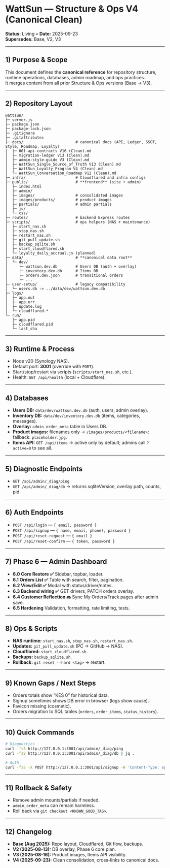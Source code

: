 # WattSun — Structure & Ops V4 (Canonical Clean)

**Status:** Living • **Date:** 2025-09-23  
**Supersedes:** Base, V2, V3

---

## 1) Purpose & Scope
This document defines the **canonical reference** for repository structure, runtime operations, databases, admin roadmap, and ops practices.  
It merges content from all prior Structure & Ops versions (Base → V3).

---

## 2) Repository Layout

```
wattsun/
├─ server.js
├─ package.json
├─ package-lock.json
├─ .gitignore
├─ .gitattributes
├─ docs/                       # canonical docs (API, Ledger, SSOT, Style, Roadmap, Loyalty)
│  ├─ 001-api-contracts V16 (Clean).md
│  ├─ migration-ledger V13 (Clean).md
│  ├─ admin-style-guide V3 (Clean).md
│  ├─ WattSun_Single_Source_of_Truth V13 (Clean).md
│  ├─ WattSun_Loyalty_Program V4 (Clean).md
│  └─ WattSun_Conversation_Roadmap V12 (Clean).md
├─ infra/                      # Cloudflared and infra configs
├─ public/                     # **frontend** (site + admin)
│  ├─ index.html
│  ├─ admin/
│  ├─ images/                  # consolidated images
│  ├─ images/products/         # product images
│  ├─ partials/                # admin partials
│  ├─ js/
│  └─ css/
├─ routes/                     # backend Express routes
├─ scripts/                    # ops helpers (NAS + maintenance)
│  ├─ start_nas.sh
│  ├─ stop_nas.sh
│  ├─ restart_nas.sh
│  ├─ git_pull_update.sh
│  ├─ backup_sqlite.sh
│  ├─ start_cloudflared.sh
│  └─ loyalty_daily_accrual.js (planned)
├─ data/                       # **canonical data root**
│  └─ dev/
│     ├─ wattsun.dev.db        # Users DB (auth + overlay)
│     ├─ inventory.dev.db      # Items DB
│     ├─ orders.dev.json       # transitional orders
│     └─ ...
├─ user-setup/                 # legacy compatibility
│  └─ users.db -> ../data/dev/wattsun.dev.db
├─ logs/
│  ├─ app.out
│  ├─ app.err
│  ├─ update.log
│  └─ cloudflared.*
└─ run/
   ├─ app.pid
   ├─ cloudflared.pid
   └─ last_sha
```

---

## 3) Runtime & Process
- Node v20 (Synology NAS).  
- Default port: **3001** (override with `PORT`).  
- Start/stop/restart via scripts (`scripts/start_nas.sh`, etc.).  
- Health: `GET /api/health` (local + Cloudflare).  

---

## 4) Databases
- **Users DB:** `data/dev/wattsun.dev.db` (auth, users, admin overlay).  
- **Inventory DB:** `data/dev/inventory.dev.db` (items, categories, messages).  
- **Overlay:** `admin_order_meta` table in Users DB.  
- **Product images:** filenames only → `/images/products/<filename>`; fallback: `placeholder.jpg`.  
- **Items API:** `GET /api/items` → active only by default; admins call `?active=0` to see all.  

---

## 5) Diagnostic Endpoints
- `GET /api/admin/_diag/ping`  
- `GET /api/admin/_diag/db` → returns sqliteVersion, overlay path, counts, pid  

---

## 6) Auth Endpoints
- `POST /api/login` — `{ email, password }`  
- `POST /api/signup` — `{ name, email, phone?, password }`  
- `POST /api/reset-request` — `{ email }`  
- `POST /api/reset-confirm` — `{ token, password }`  

---

## 7) Phase 6 — Admin Dashboard
- **6.0 Core Restore ✅** Sidebar, topbar, loader.  
- **6.1 Orders List ✅** Table with search, filter, pagination.  
- **6.2 View/Edit ✅** Modal with status/driver/notes.  
- **6.3 Backend wiring ✅** GET drivers, PATCH orders overlay.  
- **6.4 Customer Reflection 🔜** Sync My Orders/Track pages after admin save.  
- **6.5 Hardening** Validation, formatting, rate limiting, tests.  

---

## 8) Ops & Scripts
- **NAS runtime:** `start_nas.sh`, `stop_nas.sh`, `restart_nas.sh`.  
- **Updates:** `git_pull_update.sh` (PC → GitHub → NAS).  
- **Cloudflared:** `start_cloudflared.sh`.  
- **Backups:** `backup_sqlite.sh`.  
- **Rollback:** `git reset --hard <tag>` → restart.  

---

## 9) Known Gaps / Next Steps
- Orders totals show “KES 0” for historical data.  
- Signup sometimes shows DB error in browser (logs show cause).  
- Favicon missing (cosmetic).  
- Orders migration to SQL tables (`orders`, `order_items`, `status_history`).  

---

## 10) Quick Commands
```bash
# Diagnostics
curl -fsS http://127.0.0.1:3001/api/admin/_diag/ping
curl -fsS http://127.0.0.1:3001/api/admin/_diag/db | jq .

# Auth
curl -fsS -X POST http://127.0.0.1:3001/api/signup -H 'Content-Type: application/json'   -d '{"name":"demo","email":"demo@example.com","phone":"+254700000777","password":"Passw0rd!"}'
```

---

## 11) Rollback & Safety
- Remove admin mounts/partials if needed.  
- `admin_order_meta` can remain harmless.  
- Roll back via `git checkout <KNOWN_GOOD_TAG>`.  

---

## 12) Changelog
- **Base (Aug 2025):** Repo layout, Cloudflared, Git flow, backups.  
- **V2 (2025-08-13):** DB overlay, Phase 6 core plan.  
- **V3 (2025-08-16):** Product images, Items API visibility.  
- **V4 (2025-09-23):** Clean consolidation, cross-links to canonical docs.

